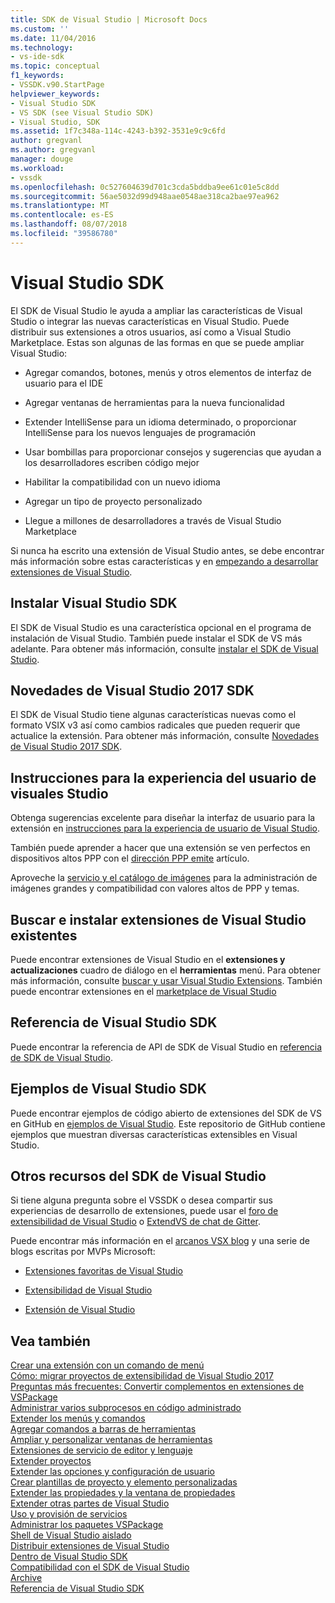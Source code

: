 ```yaml
---
title: SDK de Visual Studio | Microsoft Docs
ms.custom: ''
ms.date: 11/04/2016
ms.technology:
- vs-ide-sdk
ms.topic: conceptual
f1_keywords:
- VSSDK.v90.StartPage
helpviewer_keywords:
- Visual Studio SDK
- VS SDK (see Visual Studio SDK)
- Visual Studio, SDK
ms.assetid: 1f7c348a-114c-4243-b392-3531e9c9c6fd
author: gregvanl
ms.author: gregvanl
manager: douge
ms.workload:
- vssdk
ms.openlocfilehash: 0c527604639d701c3cda5bddba9ee61c01e5c8dd
ms.sourcegitcommit: 56ae5032d99d948aae0548ae318ca2bae97ea962
ms.translationtype: MT
ms.contentlocale: es-ES
ms.lasthandoff: 08/07/2018
ms.locfileid: "39586780"
---
```

# <a name="visual-studio-sdk"></a>Visual Studio SDK
El SDK de Visual Studio le ayuda a ampliar las características de Visual Studio o integrar las nuevas características en Visual Studio. Puede distribuir sus extensiones a otros usuarios, así como a Visual Studio Marketplace. Estas son algunas de las formas en que se puede ampliar Visual Studio:  
  
-   Agregar comandos, botones, menús y otros elementos de interfaz de usuario para el IDE  
  
-   Agregar ventanas de herramientas para la nueva funcionalidad  
  
-   Extender IntelliSense para un idioma determinado, o proporcionar IntelliSense para los nuevos lenguajes de programación  
  
-   Usar bombillas para proporcionar consejos y sugerencias que ayudan a los desarrolladores escriben código mejor  
  
-   Habilitar la compatibilidad con un nuevo idioma  
  
-   Agregar un tipo de proyecto personalizado  
  
-   Llegue a millones de desarrolladores a través de Visual Studio Marketplace  
  
 Si nunca ha escrito una extensión de Visual Studio antes, se debe encontrar más información sobre estas características y en [empezando a desarrollar extensiones de Visual Studio](../extensibility/starting-to-develop-visual-studio-extensions.md).  
  
## <a name="install-the-visual-studio-sdk"></a>Instalar Visual Studio SDK  
 El SDK de Visual Studio es una característica opcional en el programa de instalación de Visual Studio. También puede instalar el SDK de VS más adelante. Para obtener más información, consulte [instalar el SDK de Visual Studio](../extensibility/installing-the-visual-studio-sdk.md).  
  
## <a name="whats-new-in-the-visual-studio-2017-sdk"></a>Novedades de Visual Studio 2017 SDK  
 El SDK de Visual Studio tiene algunas características nuevas como el formato VSIX v3 así como cambios radicales que pueden requerir que actualice la extensión. Para obtener más información, consulte [Novedades de Visual Studio 2017 SDK](../extensibility/what-s-new-in-the-visual-studio-2017-sdk.md).  
  
## <a name="visual-studio-user-experience-guidelines"></a>Instrucciones para la experiencia del usuario de visuales Studio  
 Obtenga sugerencias excelente para diseñar la interfaz de usuario para la extensión en [instrucciones para la experiencia de usuario de Visual Studio](../extensibility/ux-guidelines/visual-studio-user-experience-guidelines.md).  
  
 También puede aprender a hacer que una extensión se ven perfectos en dispositivos altos PPP con el [dirección PPP emite](../extensibility/addressing-dpi-issues2.md) artículo.  
  
 Aproveche la [servicio y el catálogo de imágenes](../extensibility/image-service-and-catalog.md) para la administración de imágenes grandes y compatibilidad con valores altos de PPP y temas.  
  
## <a name="find-and-install-existing-visual-studio-extensions"></a>Buscar e instalar extensiones de Visual Studio existentes  
 Puede encontrar extensiones de Visual Studio en el **extensiones y actualizaciones** cuadro de diálogo en el **herramientas** menú. Para obtener más información, consulte [buscar y usar Visual Studio Extensions](../ide/finding-and-using-visual-studio-extensions.md). También puede encontrar extensiones en el [marketplace de Visual Studio](https://marketplace.visualstudio.com/)  
  
## <a name="visual-studio-sdk-reference"></a>Referencia de Visual Studio SDK  
 Puede encontrar la referencia de API de SDK de Visual Studio en [referencia de SDK de Visual Studio](../extensibility/visual-studio-sdk-reference.md).  
  
## <a name="visual-studio-sdk-samples"></a>Ejemplos de Visual Studio SDK  
 Puede encontrar ejemplos de código abierto de extensiones del SDK de VS en GitHub en [ejemplos de Visual Studio](https://aka.ms/vs2015sdksamples). Este repositorio de GitHub contiene ejemplos que muestran diversas características extensibles en Visual Studio.  
  
## <a name="other-visual-studio-sdk-resources"></a>Otros recursos del SDK de Visual Studio  
 Si tiene alguna pregunta sobre el VSSDK o desea compartir sus experiencias de desarrollo de extensiones, puede usar el [foro de extensibilidad de Visual Studio](https://social.msdn.microsoft.com/Forums/vstudio/home?forum=vsx) o [ExtendVS de chat de Gitter](https://gitter.im/Microsoft/extendvs).  
  
 Puede encontrar más información en el [arcanos VSX blog](http://blogs.msdn.com/b/vsx/) y una serie de blogs escritas por MVPs Microsoft:  
  
-   [Extensiones favoritas de Visual Studio](http://geekswithblogs.net/sdorman/archive/2014/10/05/favorite-visual-studio-extensions.aspx)  
  
-   [Extensibilidad de Visual Studio](http://www.visualstudioextensibility.com/overview/vs/)  
  
-   [Extensión de Visual Studio](http://blog.slaks.net/2013-10-18/extending-visual-studio-part-1-getting-started/)  
  
## <a name="see-also"></a>Vea también  
 [Crear una extensión con un comando de menú](../extensibility/creating-an-extension-with-a-menu-command.md)   
 [Cómo: migrar proyectos de extensibilidad de Visual Studio 2017](../extensibility/how-to-migrate-extensibility-projects-to-visual-studio-2017.md)   
 [Preguntas más frecuentes: Convertir complementos en extensiones de VSPackage](../extensibility/faq-converting-add-ins-to-vspackage-extensions.md)   
 [Administrar varios subprocesos en código administrado](../extensibility/managing-multiple-threads-in-managed-code.md)   
 [Extender los menús y comandos](../extensibility/extending-menus-and-commands.md)   
 [Agregar comandos a barras de herramientas](../extensibility/adding-commands-to-toolbars.md)   
 [Ampliar y personalizar ventanas de herramientas](../extensibility/extending-and-customizing-tool-windows.md)   
 [Extensiones de servicio de editor y lenguaje](../extensibility/editor-and-language-service-extensions.md)   
 [Extender proyectos](../extensibility/extending-projects.md)   
 [Extender las opciones y configuración de usuario](../extensibility/extending-user-settings-and-options.md)   
 [Crear plantillas de proyecto y elemento personalizadas](../extensibility/creating-custom-project-and-item-templates.md)   
 [Extender las propiedades y la ventana de propiedades](../extensibility/extending-properties-and-the-property-window.md)   
 [Extender otras partes de Visual Studio](../extensibility/extending-other-parts-of-visual-studio.md)   
 [Uso y provisión de servicios](../extensibility/using-and-providing-services.md)   
 [Administrar los paquetes VSPackage](../extensibility/managing-vspackages.md)   
 [Shell de Visual Studio aislado](../extensibility/visual-studio-isolated-shell.md)   
 [Distribuir extensiones de Visual Studio](../extensibility/shipping-visual-studio-extensions.md)   
 [Dentro de Visual Studio SDK](../extensibility/internals/inside-the-visual-studio-sdk.md)   
 [Compatibilidad con el SDK de Visual Studio](../extensibility/support-for-the-visual-studio-sdk.md)   
 [Archive](../extensibility/archive.md)   
 [Referencia de Visual Studio SDK](../extensibility/visual-studio-sdk-reference.md)
